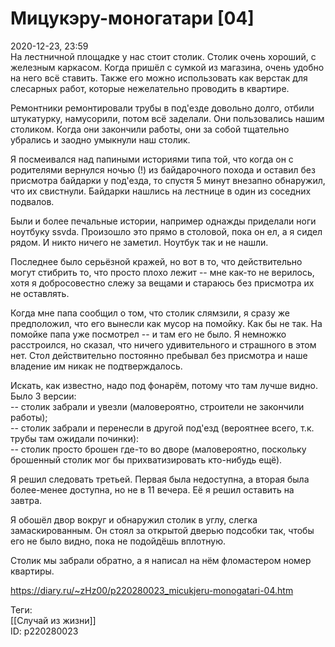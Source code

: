 Мицукэру-моногатари [04]
=========================

   
 2020-12-23, 23:59   
  На лестничной площадке у нас стоит столик. Столик очень хороший, с железным каркасом. Когда пришёл с сумкой из магазина, очень удобно на него всё ставить. Также его можно использовать как верстак для слесарных работ, которые нежелательно проводить в квартире.   
   
 Ремонтники ремонтировали трубы в под'езде довольно долго, отбили штукатурку, намусорили, потом всё заделали. Они пользовались нашим столиком. Когда они закончили работы, они за собой тщательно убрались и заодно умыкнули наш столик.   
   
 Я посмеивался над папиными историями типа той, что когда он с родителями вернулся ночью (!) из байдарочного похода и оставил без присмотра байдарки у под'езда, то спустя 5 минут внезапно обнаружил, что их свистнули. Байдарки нашлись на лестнице в один из соседних подвалов.   
   
 Были и более печальные истории, например однажды приделали ноги ноутбуку ssvda. Произошло это прямо в столовой, пока он ел, а я сидел рядом. И никто ничего не заметил. Ноутбук так и не нашли.   
   
 Последнее было серьёзной кражей, но вот в то, что действительно могут стибрить то, что просто плохо лежит -- мне как-то не верилось, хотя я добросовестно слежу за вещами и стараюсь без присмотра их не оставлять.   
   
 Когда мне папа сообщил о том, что столик слямзили, я сразу же предположил, что его вынесли как мусор на помойку. Как бы не так. На помойке папа уже посмотрел -- и там его не было. Я немножко расстроился, но сказал, что ничего удивительного и страшного в этом нет. Стол действительно постоянно пребывал без присмотра и наше владение им никак не подтверждалось.   
   
 Искать, как известно, надо под фонарём, потому что там лучше видно. Было 3 версии:   
 -- столик забрали и увезли (маловероятно, строители не закончили работы);   
 -- столик забрали и перенесли в другой под'езд (вероятнее всего, т.к. трубы там ожидали починки):   
 -- столик просто брошен где-то во дворе (маловероятно, поскольку брошенный столик мог бы прихватизировать кто-нибудь ещё).   
   
 Я решил следовать третьей. Первая была недоступна, а вторая была более-менее доступна, но не в 11 вечера. Её я решил оставить на завтра.   
   
 Я обошёл двор вокруг и обнаружил столик в углу, слегка замаскированным. Он стоял за открытой дверью подсобки так, чтобы его не было видно, пока не подойдёшь вплотную.   
   
 Столик мы забрали обратно, а я написал на нём фломастером номер квартиры.   
    
 <https://diary.ru/~zHz00/p220280023_micukjeru-monogatari-04.htm>   
   
 Теги:   
 [[Случай из жизни]]   
 ID: p220280023